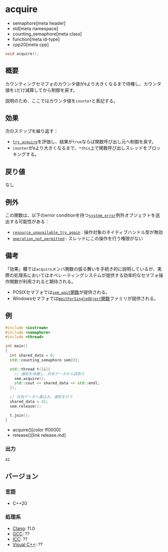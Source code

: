 # acquire
* semaphore[meta header]
* std[meta namespace]
* counting_semaphore[meta class]
* function[meta id-type]
* cpp20[meta cpp]

```cpp
void acquire();
```

## 概要
カウンティングセマフォのカウンタ値が`0`より大きくなるまで待機し、カウンタ値を`1`だけ減算してから制御を戻す。

説明のため、ここではカウンタ値を`counter`と表記する。


## 効果
次のステップを繰り返す：

- [`try_acquire`](try_acquire.md)を評価し、結果が`true`ならば関数呼び出し元へ制御を戻す。
- `counter`が`0`より大きくなるまで、`*this`上で関数呼び出しスレッドをブロッキングする。


## 戻り値
なし


## 例外
この関数は、以下のerror conditionを持つ[`system_error`](/reference/system_error/system_error.md)例外オブジェクトを送出する可能性がある：

- [`resource_unavailable_try_again`](/reference/system_error/errc.md) : 操作対象のネイティブハンドル型が無効
- [`operation_not_permitted`](/reference/system_error/errc.md) : スレッドにこの操作を行う権限がない


## 備考
「効果」欄では`acquire`メンバ関数の振る舞いを手続き的に説明しているが、実際の処理系においてはオペレーティングシステムが提供する効率的なセマフォ操作関数が利用されると期待される。

- POSIXセマフォでは[`sem_wait`関数](https://linuxjm.osdn.jp/html/LDP_man-pages/man3/sem_wait.3.html)が提供される。
- Windowsセマフォでは[`WaitForSingleObject`関数](https://docs.microsoft.com/en-us/windows/win32/api/synchapi/nf-synchapi-waitforsingleobject)ファミリが提供される。


## 例
```cpp example
#include <iostream>
#include <semaphore>
#include <thread>

int main()
{
  int shared_data = 0;
  std::counting_semaphore sem{0};

  std::thread t([&]{
    // 通知を待機し、共有データから読取り
    sem.acquire();
    std::cout << shared_data << std::endl;
  });

  // 共有データへ書込み、通知を行う
  shared_data = 42;
  sem.release();

  t.join();
}
```
* acquire()[color ff0000]
* release()[link release.md]

### 出力
```
42
```


## バージョン
### 言語
- C++20

### 処理系
- [Clang](/implementation.md#clang): 11.0
- [GCC](/implementation.md#gcc): ??
- [ICC](/implementation.md#icc): ??
- [Visual C++](/implementation.md#visual_cpp): ??
